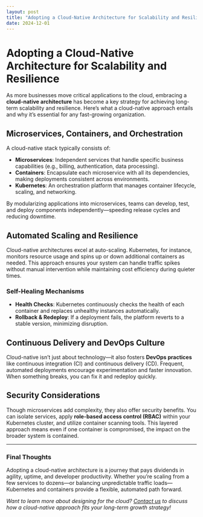 ```yaml
---
layout: post
title: "Adopting a Cloud-Native Architecture for Scalability and Resilience"
date: 2024-12-01
---
```


# Adopting a Cloud-Native Architecture for Scalability and Resilience

As more businesses move critical applications to the cloud, embracing a **cloud-native architecture** has become a key strategy for achieving long-term scalability and resilience. Here’s what a cloud-native approach entails and why it’s essential for any fast-growing organization.

## Microservices, Containers, and Orchestration
A cloud-native stack typically consists of:
- **Microservices**: Independent services that handle specific business capabilities (e.g., billing, authentication, data processing).  
- **Containers**: Encapsulate each microservice with all its dependencies, making deployments consistent across environments.  
- **Kubernetes**: An orchestration platform that manages container lifecycle, scaling, and networking.

By modularizing applications into microservices, teams can develop, test, and deploy components independently—speeding release cycles and reducing downtime.

## Automated Scaling and Resilience
Cloud-native architectures excel at auto-scaling. Kubernetes, for instance, monitors resource usage and spins up or down additional containers as needed. This approach ensures your system can handle traffic spikes without manual intervention while maintaining cost efficiency during quieter times.

### Self-Healing Mechanisms
- **Health Checks**: Kubernetes continuously checks the health of each container and replaces unhealthy instances automatically.  
- **Rollback & Redeploy**: If a deployment fails, the platform reverts to a stable version, minimizing disruption.

## Continuous Delivery and DevOps Culture
Cloud-native isn’t just about technology—it also fosters **DevOps practices** like continuous integration (CI) and continuous delivery (CD). Frequent, automated deployments encourage experimentation and faster innovation. When something breaks, you can fix it and redeploy quickly.

## Security Considerations
Though microservices add complexity, they also offer security benefits. You can isolate services, apply **role-based access control (RBAC)** within your Kubernetes cluster, and utilize container scanning tools. This layered approach means even if one container is compromised, the impact on the broader system is contained.

---

### Final Thoughts
Adopting a cloud-native architecture is a journey that pays dividends in agility, uptime, and developer productivity. Whether you’re scaling from a few services to dozens—or balancing unpredictable traffic loads—Kubernetes and containers provide a flexible, automated path forward.

_Want to learn more about designing for the cloud? [Contact us](./contact.md) to discuss how a cloud-native approach fits your long-term growth strategy!_
